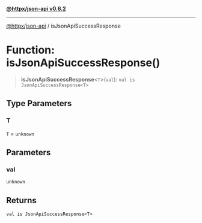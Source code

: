 [**@httpx/json-api v0.6.2**](../README.md)

***

[@httpx/json-api](../README.md) / isJsonApiSuccessResponse

# Function: isJsonApiSuccessResponse()

> **isJsonApiSuccessResponse**\<`T`\>(`val`): `val is JsonApiSuccessResponse<T>`

## Type Parameters

### T

`T` = `unknown`

## Parameters

### val

`unknown`

## Returns

`val is JsonApiSuccessResponse<T>`
